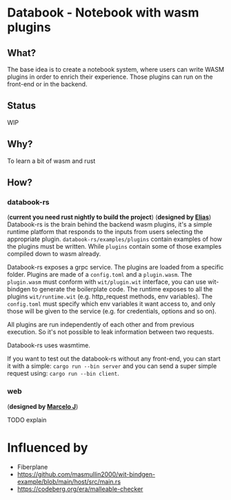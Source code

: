 # Databook - Notebook with wasm plugins

## What?

The base idea is to create a notebook system, where users can write WASM plugins in order to enrich their experience. Those plugins can run on the front-end or in the backend.

## Status

WIP

## Why?

To learn a bit of wasm and rust

## How?

### databook-rs

(**current you need rust nightly to build the project**)
(**designed by [Elias](https://elias.sh)**)
Databook-rs is the brain behind the backend wasm plugins, it's a simple runtime platform that responds to the inputs from users selecting the appropriate plugin. `databook-rs/examples/plugins` contain examples of how the plugins must be written. While `plugins` contain some of those examples compiled down to wasm already. 

Databook-rs exposes a grpc service. The plugins are loaded from a specific folder. Plugins are made of a `config.toml` and a `plugin.wasm`. The `plugin.wasm` must conform with `wit/plugin.wit` interface, you can use wit-bindgen to generate the boilerplate code. The runtime exposes to all the plugins `wit/runtime.wit` (e.g. http_request methods, env variables). The `config.toml` must specify which env variables it want access to, and only those will be given to the service (e.g. for credentials, options and so on).

All plugins are run independently of each other and from previous execution. So it's not possible to leak information between two requests.

Databook-rs uses wasmtime.

If you want to test out the databook-rs without any front-end, you can start it with a simple: `cargo run --bin server` and you can send a super simple request using: `cargo run --bin client`.

### web
(**designed by [Marcelo J](https://codeberg.org/marceloadsj1)**)

TODO explain


# Influenced by

- Fiberplane
- https://github.com/masmullin2000/wit-bindgen-example/blob/main/host/src/main.rs
- https://codeberg.org/era/malleable-checker 
